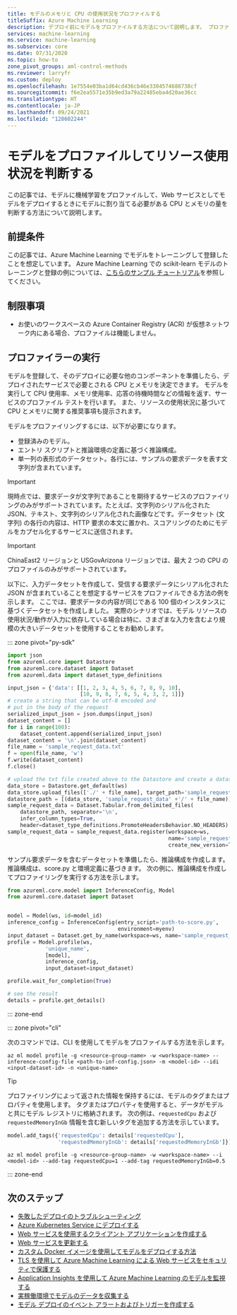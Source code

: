 ```yaml
---
title: モデルのメモリと CPU の使用状況をプロファイルする
titleSuffix: Azure Machine Learning
description: デプロイ前にモデルをプロファイルする方法について説明します。 プロファイルによって、モデルのメモリと CPU の使用率が決まります。
services: machine-learning
ms.service: machine-learning
ms.subservice: core
ms.date: 07/31/2020
ms.topic: how-to
zone_pivot_groups: aml-control-methods
ms.reviewer: larryfr
ms.custom: deploy
ms.openlocfilehash: 1e7554e03ba1d64cd436cb46e3304574688738cf
ms.sourcegitcommit: f6e2ea5571e35b9ed3a79a22485eba4d20ae36cc
ms.translationtype: HT
ms.contentlocale: ja-JP
ms.lasthandoff: 09/24/2021
ms.locfileid: "128602244"
---
```

# <a name="profile-your-model-to-determine-resource-utilization"></a>モデルをプロファイルしてリソース使用状況を判断する

この記事では、モデルに機械学習をプロファイルして、Web サービスとしてモデルをデプロイするときにモデルに割り当てる必要がある CPU とメモリの量を判断する方法について説明します。

## <a name="prerequisites"></a>前提条件

この記事では、Azure Machine Learning でモデルをトレーニングして登録したことを想定しています。 Azure Machine Learning での scikit-learn モデルのトレーニングと登録の例については、[こちらのサンプル チュートリアル](how-to-train-scikit-learn.md)を参照してください。

## <a name="limitations"></a>制限事項

* お使いのワークスペースの Azure Container Registry (ACR) が仮想ネットワーク内にある場合、プロファイルは機能しません。

## <a name="run-the-profiler"></a>プロファイラーの実行

モデルを登録して、そのデプロイに必要な他のコンポーネントを準備したら、デプロイされたサービスで必要とされる CPU とメモリを決定できます。 モデルを実行して CPU 使用率、メモリ使用率、応答の待機時間などの情報を返す、サービスのプロファイル テストを行います。 また、リソースの使用状況に基づいて CPU とメモリに関する推奨事項も提示されます。

モデルをプロファイリングするには、以下が必要になります。
* 登録済みのモデル。
* エントリ スクリプトと推論環境の定義に基づく推論構成。
* 単一列の表形式のデータセット。各行には、サンプルの要求データを表す文字列が含まれています。

> [!IMPORTANT]
> 現時点では、要求データが文字列であることを期待するサービスのプロファイリングのみがサポートされています。たとえば、文字列のシリアル化された JSON、テキスト、文字列のシリアル化された画像などです。データセット (文字列) の各行の内容は、HTTP 要求の本文に置かれ、スコアリングのためにモデルをカプセル化するサービスに送信されます。

> [!IMPORTANT]
> ChinaEast2 リージョンと USGovArizona リージョンでは、最大 2 つの CPU のプロファイルのみがサポートされています。

以下に、入力データセットを作成して、受信する要求データにシリアル化された JSON が含まれていることを想定するサービスをプロファイルできる方法の例を示します。 ここでは、要求データの内容が同じである 100 個のインスタンスに基づくデータセットを作成しました。 実際のシナリオでは、モデル リソースの使用状況/動作が入力に依存している場合は特に、さまざまな入力を含むより規模の大きいデータセットを使用することをお勧めします。

::: zone pivot="py-sdk"

```python
import json
from azureml.core import Datastore
from azureml.core.dataset import Dataset
from azureml.data import dataset_type_definitions

input_json = {'data': [[1, 2, 3, 4, 5, 6, 7, 8, 9, 10],
                       [10, 9, 8, 7, 6, 5, 4, 3, 2, 1]]}
# create a string that can be utf-8 encoded and
# put in the body of the request
serialized_input_json = json.dumps(input_json)
dataset_content = []
for i in range(100):
    dataset_content.append(serialized_input_json)
dataset_content = '\n'.join(dataset_content)
file_name = 'sample_request_data.txt'
f = open(file_name, 'w')
f.write(dataset_content)
f.close()

# upload the txt file created above to the Datastore and create a dataset from it
data_store = Datastore.get_default(ws)
data_store.upload_files(['./' + file_name], target_path='sample_request_data')
datastore_path = [(data_store, 'sample_request_data' +'/' + file_name)]
sample_request_data = Dataset.Tabular.from_delimited_files(
    datastore_path, separator='\n',
    infer_column_types=True,
    header=dataset_type_definitions.PromoteHeadersBehavior.NO_HEADERS)
sample_request_data = sample_request_data.register(workspace=ws,
                                                   name='sample_request_data',
                                                   create_new_version=True)
```

サンプル要求データを含むデータセットを準備したら、推論構成を作成します。 推論構成は、score.py と環境定義に基づきます。 次の例に、推論構成を作成してプロファイリングを実行する方法を示します。

```python
from azureml.core.model import InferenceConfig, Model
from azureml.core.dataset import Dataset


model = Model(ws, id=model_id)
inference_config = InferenceConfig(entry_script='path-to-score.py',
                                   environment=myenv)
input_dataset = Dataset.get_by_name(workspace=ws, name='sample_request_data')
profile = Model.profile(ws,
            'unique_name',
            [model],
            inference_config,
            input_dataset=input_dataset)

profile.wait_for_completion(True)

# see the result
details = profile.get_details()
```

::: zone-end

::: zone pivot="cli"


次のコマンドでは、CLI を使用してモデルをプロファイルする方法を示します。

```azurecli-interactive
az ml model profile -g <resource-group-name> -w <workspace-name> --inference-config-file <path-to-inf-config.json> -m <model-id> --idi <input-dataset-id> -n <unique-name>
```

> [!TIP]
> プロファイリングによって返された情報を保持するには、モデルのタグまたはプロパティを使用します。 タグまたはプロパティを使用すると、データがモデルと共にモデル レジストリに格納されます。 次の例は、`requestedCpu` および `requestedMemoryInGb` 情報を含む新しいタグを追加する方法を示しています。
>
> ```python
> model.add_tags({'requestedCpu': details['requestedCpu'],
>                 'requestedMemoryInGb': details['requestedMemoryInGb']})
> ```
>
> ```azurecli-interactive
> az ml model profile -g <resource-group-name> -w <workspace-name> --i <model-id> --add-tag requestedCpu=1 --add-tag requestedMemoryInGb=0.5
> ```

::: zone-end

## <a name="next-steps"></a>次のステップ

* [失敗したデプロイのトラブルシューティング](how-to-troubleshoot-deployment.md)
* [Azure Kubernetes Service にデプロイする](how-to-deploy-azure-kubernetes-service.md)
* [Web サービスを使用するクライアント アプリケーションを作成する](how-to-consume-web-service.md)
* [Web サービスを更新する](how-to-deploy-update-web-service.md)
* [カスタム Docker イメージを使用してモデルをデプロイする方法](./how-to-deploy-custom-container.md)
* [TLS を使用して Azure Machine Learning による Web サービスをセキュリティで保護する](how-to-secure-web-service.md)
* [Application Insights を使用して Azure Machine Learning のモデルを監視する](how-to-enable-app-insights.md)
* [実稼働環境でモデルのデータを収集する](how-to-enable-data-collection.md)
* [モデル デプロイのイベント アラートおよびトリガーを作成する](how-to-use-event-grid.md)
